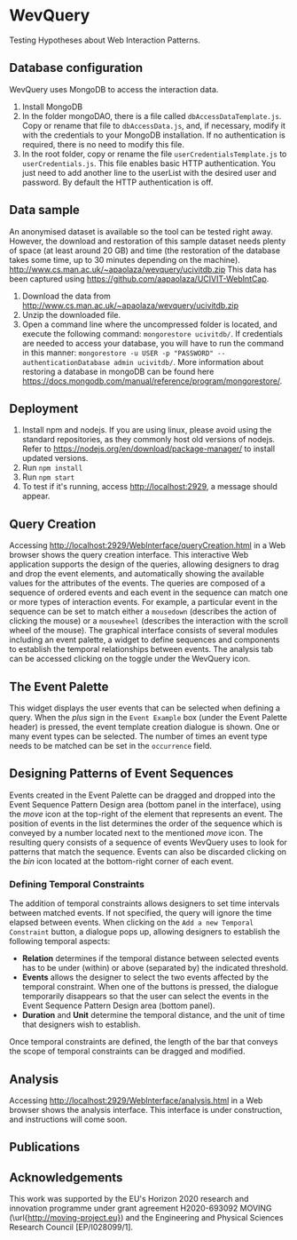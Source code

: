 # WevQuery

Testing Hypotheses about  Web Interaction Patterns.

## Database configuration

WevQuery uses MongoDB to access the interaction data.
1. Install MongoDB
1. In the folder mongoDAO, there is a file called `dbAccessDataTemplate.js`. Copy or rename that file to `dbAccessData.js`, and, if necessary, modify it with the credentials to your MongoDB installation. If no authentication is required, there is no need to modify this file.
1. In the root folder, copy or rename the file `userCredentialsTemplate.js` to `userCredentials.js`. This file enables basic HTTP authentication. You just need to add another line to the userList with the desired user and password. By default the HTTP authentication is off.

## Data sample
An anonymised dataset is available so the tool can be tested right away. However, the download and restoration of this sample dataset needs plenty of space (at least around 20 GB) and time (the restoration of the database takes some time, up to 30 minutes depending on the machine).
<http://www.cs.man.ac.uk/~apaolaza/wevquery/ucivitdb.zip>
This data has been captured using <https://github.com/aapaolaza/UCIVIT-WebIntCap>.
1. Download the data from <http://www.cs.man.ac.uk/~apaolaza/wevquery/ucivitdb.zip>
1. Unzip the downloaded file.
1. Open a command line where the uncompressed folder is located, and execute the following command: `mongorestore ucivitdb/`. If credentials are needed to access your database, you will have to run the command in this manner: `mongorestore -u USER -p "PASSWORD" --authenticationDatabase admin ucivitdb/`. More information about restoring a database in mongoDB can be found here <https://docs.mongodb.com/manual/reference/program/mongorestore/>.

## Deployment

1. Install npm and nodejs. If you are using linux, please avoid using the standard repositories, as they commonly host old versions of nodejs. Refer to <https://nodejs.org/en/download/package-manager/> to install updated versions.
1. Run `npm install`
1. Run `npm start`
1. To test if it's running, access <http://localhost:2929>, a message should appear.

## Query Creation

Accessing <http://localhost:2929/WebInterface/queryCreation.html> in a Web browser shows the query creation interface.
This interactive Web application supports the design of the queries, allowing designers to drag and drop the event elements, and automatically showing the available values for the attributes of the events. The queries are composed of a sequence of ordered events and each event in the sequence can match one or more types of interaction events. For example, a particular event in the sequence can be set to match either a `mousedown` (describes the action of clicking the mouse) or a `mousewheel` (describes the interaction with the scroll wheel of the mouse). The graphical interface consists of several modules including an event palette, a widget to define sequences and components to establish the temporal relationships between events. The analysis tab can be accessed clicking on the toggle under the WevQuery icon.

## The Event Palette

This widget displays the user events that can be selected when defining a query. When the *plus* sign in the `Event Example` box (under the Event Palette header) is pressed, the event template creation dialogue is shown. One or many event types can be selected. The number of times an event type needs to be matched can be set in the `occurrence` field.

## Designing Patterns of Event Sequences

Events created in the Event Palette can be dragged and dropped into the Event Sequence Pattern Design area (bottom panel in the interface), using the *move* icon at the top-right of the element that represents an event. The position of events in the list determines the order of the sequence which is conveyed by a number located next to the mentioned *move* icon. The resulting query consists of a sequence of events WevQuery uses to look for patterns that match the sequence. Events can also be discarded clicking on the *bin* icon located at the bottom-right corner of each event.

### Defining Temporal Constraints

The addition of temporal constraints allows designers to set time intervals between matched events. If not specified, the query will ignore the time elapsed between events. When clicking on the `Add a new Temporal Constraint` button, a dialogue pops up, allowing designers to establish the following temporal aspects:

* **Relation** determines if the temporal distance between selected events has to be under (within) or above (separated by) the indicated threshold.
* **Events** allows the designer to select the two events affected by the temporal constraint. When one of the buttons is pressed, the dialogue temporarily disappears so that the user can select the events in the Event Sequence Pattern Design area (bottom panel).
* **Duration** and **Unit** determine the temporal distance, and the unit of time that designers wish to establish.

Once temporal constraints are defined, the length of the bar that conveys the scope of temporal constraints can be dragged and modified.


## Analysis

Accessing <http://localhost:2929/WebInterface/analysis.html> in a Web browser shows the analysis interface.
This interface is under construction, and instructions will come soon.

## Publications

## Acknowledgements

This work was supported by the EU's Horizon 2020 research and innovation programme under grant agreement H2020-693092 MOVING (\url{http://moving-project.eu}) and the Engineering and Physical Sciences Research Council [EP/I028099/1].